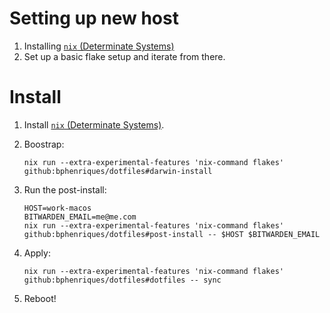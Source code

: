 # Setting up new host

1. Installing [`nix` (Determinate Systems)](https://determinate.systems/nix-installer/)
2. Set up a basic flake setup and iterate from there.

# Install

1. Install [`nix` (Determinate Systems)](https://determinate.systems/nix-installer/).
2. Boostrap:
   ```shell
   nix run --extra-experimental-features 'nix-command flakes' github:bphenriques/dotfiles#darwin-install
   ```

3. Run the post-install:
   ```shell
   HOST=work-macos
   BITWARDEN_EMAIL=me@me.com
   nix run --extra-experimental-features 'nix-command flakes' github:bphenriques/dotfiles#post-install -- $HOST $BITWARDEN_EMAIL
   ```

4. Apply:
   ```shell
   nix run --extra-experimental-features 'nix-command flakes' github:bphenriques/dotfiles#dotfiles -- sync
   ```

5. Reboot!
